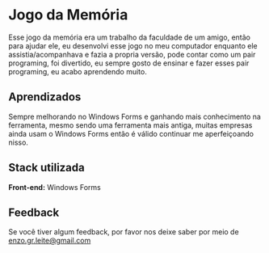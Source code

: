 # Jogo da Memória

Esse jogo da memória era um trabalho da faculdade de um amigo, então para ajudar ele, eu desenvolvi esse jogo no meu computador enquanto ele assistia/acompanhava e fazia a propria versão, pode contar como um pair programing, foi divertido, eu sempre gosto de ensinar e fazer esses pair programing, eu acabo aprendendo muito.

## Aprendizados

Sempre melhorando no Windows Forms e ganhando mais conhecimento na ferramenta, mesmo sendo uma ferramenta mais antiga, muitas empresas ainda usam o Windows Forms então é válido continuar me aperfeiçoando nisso.


## Stack utilizada

**Front-end:** Windows Forms


## Feedback

Se você tiver algum feedback, por favor nos deixe saber por meio de enzo.gr.leite@gmail.com
